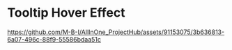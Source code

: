 # Tooltip Hover Effect



https://github.com/M-B-I/AllInOne_ProjectHub/assets/91153075/3b636813-6a07-496c-88f9-55586bdaa51c

